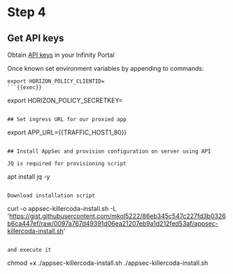 # Step 4

## Get API keys

Obtain [API keys](https://portal.checkpoint.com/dashboard/settings/api-keys) in your Infinity Portal


Once known set environment variables by appending to commands:
```
export HORIZON_POLICY_CLIENTID=
```{{exec}} 

```
export HORIZON_POLICY_SECRETKEY=
```{{exec}} 

## Set ingress URL for our proxied app

```
export APP_URL={{TRAFFIC_HOST1_80}}
```{{exec}} 

## Install AppSec and provision configuration on server using API

JQ is required for provisioning script
```
apt install jq -y
```{{exec}} 

Download installation script
```
curl -o appsec-killercoda-install.sh -L 'https://gist.githubusercontent.com/mkol5222/86eb345c547c227fd3b0326b6ca447ef/raw/0097a767d49391d06ea21207eb9a1d212fed53af/appsec-killercoda-install.sh'
```{{exec}} 

and execute it
```
chmod +x ./appsec-killercoda-install.sh
./appsec-killercoda-install.sh
```{{exec}} 
